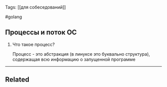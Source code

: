 Tags: [[для собеседований]]

#golang 



## Процессы и поток ОС



1. Что такое процесс?

	Процесс - это абстракция (в линуксе это буквально структура), содержащая всю информацию о запущенной программе
	
	
	
	
	
	
	
	
	





---


## Related


